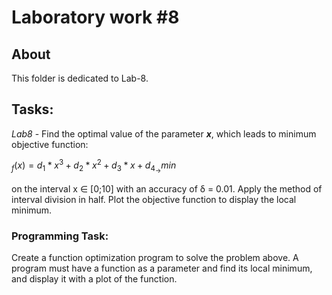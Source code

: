 # Laboratory work #8

## About

This folder is dedicated to Lab-8.

## Tasks:
_Lab8_ - Find the optimal value of the parameter **_x_**, which leads to
minimum objective function:

$_f(x) = d_1 * x^3 + d_2 * x^2 + d_3 * x + d_4_ → min$

on the interval x ∈ [0;10] with an accuracy of δ = 0.01. Apply the method
of interval division in half. Plot the objective function to display the 
local minimum.

### Programming Task:
Create a function optimization program to solve the problem above.
A program must have a function as a parameter and find its local minimum,
and display it with a plot of the function.
